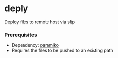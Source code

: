 # deply

Deploy files to remote host via sftp

### Prerequisites 

* Dependency: [paramiko](https://github.com/paramiko/paramiko)
* Requires the files to be pushed to an existing path



